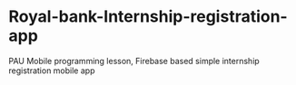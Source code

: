 # Royal-bank-Internship-registration-app
PAU Mobile programming lesson, Firebase based simple internship registration mobile app

